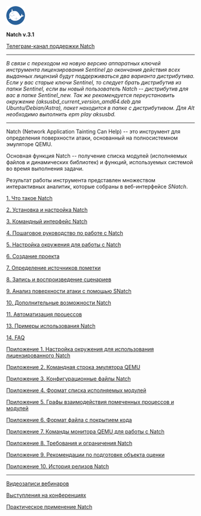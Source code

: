 <img src="docs/images/logo/logo.png" width=10%>

**Natch v.3.1**

[Телеграм-канал поддержки Natch](https://t.me/ispras_natch)
____
_В связи с переходом на новую версию аппаратных ключей инструмента лицензирования Sentinel до окончания действия всех выданных лицензий будут поддерживаться два варианта дистрибутива. Если у вас старые ключи Sentinel, то следует брать дистрибутив из папки Sentinel, если вы новый пользователь *Natch* -- дистрибутив для вас в папке Sentinel_new. Так же рекомендуется переустановить окружение (aksusbd\_*current_version*\_amd64.deb для Ubuntu/Debian/Astra), пакет находится в папке с дистрибутивом. Для Alt необходимо выполнить epm play aksusbd._
____

Natch (Network Application Tainting Can Help) -- это инструмент для определения поверхности атаки, основанный на полносистемном эмуляторе QEMU.

Основная функция Natch -- получение списка модулей (исполняемых файлов и динамических библиотек) и функций, используемых системой во время выполнения задачи.

Результат работы инструмента представлен множеством интерактивных аналитик, которые собраны в веб-интерфейсе *SNatch*.







[1. Что такое Natch](docs/1_natch.md)

[2. Установка и настройка Natch](docs/2_setup.md)

[3. Командный интерфейс Natch](docs/3_natch_cmd.md)

[4. Пошаговое руководство по работе с Natch](docs/4_quickstart.md)

[5. Настройка окружения для работы с Natch](docs/5_setup_env.md)

[6. Создание проекта](docs/6_create_project.md)

[7. Определение источников пометки](docs/7_taint_source.md)

[8. Запись и воспроизведение сценариев](docs/8_scenario_work.md)

[9. Анализ поверхности атаки с помощью SNatch](docs/9_snatch.md)

[10. Дополнительные возможности Natch](docs/10_additional.md)

[11. Автоматизация процессов](docs/11_automation.md)



[13. Примеры использования Natch](docs/13_applications.md)

[14. FAQ](docs/14_faq.md)

[Приложение 1. Настройка окружения для использования лицензированного Natch](docs/15_app_license.md)

[Приложение 2. Командная строка эмулятора QEMU](docs/16_app_qemu_cmdline.md)

[Приложение 3. Конфигурационные файлы Natch](docs/17_app_configs.md)

[Приложение 4. Формат списка исполняемых модулей](docs/18_app_module_cfg.md)

[Приложение 5. Графы взаимодействия помеченных процессов и модулей](docs/19_app_graphs.md)

[Приложение 6. Формат файла с покрытием кода](docs/20_app_coverage.md)

[Приложение 7. Команды монитора QEMU для работы с Natch](docs/21_app_natch_cmds.md)

[Приложение 8. Требования и ограничения Natch](docs/22_app_requirements.md)

[Приложение 9. Рекомендации по подготовке объекта оценки](docs/23_app_oo_preparation.md)

[Приложение 10. История релизов Natch](docs/24_app_releases.md)

-----

[Видеозаписи вебинаров](https://nextcloud.ispras.ru/index.php/s/natch_webinars)

[Выступления на конференциях](conferences.md)

[Практическое применение Natch](trophies.md)
